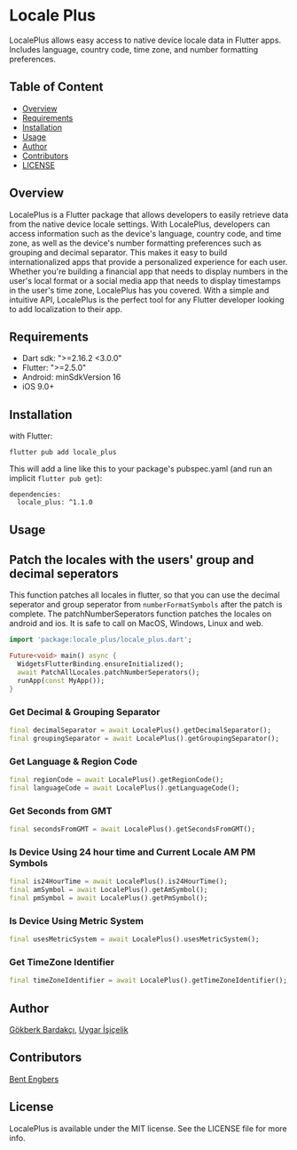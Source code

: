 # Locale Plus

LocalePlus allows easy access to native device locale data in Flutter apps. Includes language, country code, time zone, and number formatting preferences.

## Table of Content

- [Overview](#overview)
- [Requirements](#requirements)
- [Installation](#installation)
- [Usage](#usage)
- [Author](#author)
- [Contributors](#contributors)
- [LICENSE](#license)

## Overview

LocalePlus is a Flutter package that allows developers to easily retrieve data from the native device locale settings. With LocalePlus, developers can access information such as the device's language, country code, and time zone, as well as the device's number formatting preferences such as grouping and decimal separator. This makes it easy to build internationalized apps that provide a personalized experience for each user. Whether you're building a financial app that needs to display numbers in the user's local format or a social media app that needs to display timestamps in the user's time zone, LocalePlus has you covered. With a simple and intuitive API, LocalePlus is the perfect tool for any Flutter developer looking to add localization to their app.

## Requirements

- Dart sdk: ">=2.16.2 <3.0.0"
- Flutter: ">=2.5.0"
- Android: minSdkVersion 16
- iOS 9.0+

## Installation

with Flutter:

```
flutter pub add locale_plus
```

This will add a line like this to your package's pubspec.yaml (and run an implicit `flutter pub get`):

```
dependencies:
  locale_plus: ^1.1.0
```

## Usage

## Patch the locales with the users' group and decimal seperators

This function patches all locales in flutter, so that you can use the decimal seperator and group seperator from `numberFormatSymbols` after the patch is complete.
The patchNumberSeperators function patches the locales on android and ios.
It is safe to call on MacOS, Windows, Linux and web.

```Dart
import 'package:locale_plus/locale_plus.dart';

Future<void> main() async {
  WidgetsFlutterBinding.ensureInitialized();
  await PatchAllLocales.patchNumberSeperators();
  runApp(const MyApp());
}
```

### Get Decimal & Grouping Separator

```Dart
final decimalSeparator = await LocalePlus().getDecimalSeparator();
final groupingSeparator = await LocalePlus().getGroupingSeparator();
```

### Get Language & Region Code

```Dart
final regionCode = await LocalePlus().getRegionCode();
final languageCode = await LocalePlus().getLanguageCode();
```

### Get Seconds from GMT

```Dart
final secondsFromGMT = await LocalePlus().getSecondsFromGMT();
```

### Is Device Using 24 hour time and Current Locale AM PM Symbols

```Dart
final is24HourTime = await LocalePlus().is24HourTime();
final amSymbol = await LocalePlus().getAmSymbol();
final pmSymbol = await LocalePlus().getPmSymbol();
```

### Is Device Using Metric System

```Dart
final usesMetricSystem = await LocalePlus().usesMetricSystem();
```

### Get TimeZone Identifier

```Dart
final timeZoneIdentifier = await LocalePlus().getTimeZoneIdentifier();
```

## Author

[Gökberk Bardakçı](https://www.github.com/gokberkbar), [Uygar İşiçelik](https://www.github.com/uygar)

## Contributors

[Bent Engbers](https://github.com/BentEngbers)

## License

LocalePlus is available under the MIT license. See the LICENSE file for more info.
